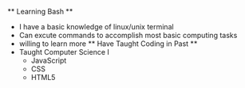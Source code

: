 ** Learning Bash **
* I have a basic knowledge of linux/unix terminal
* Can excute commands to accomplish most basic computing tasks
* willing to learn more
** Have Taught Coding in Past **
* Taught Computer Science I
  * JavaScript
  * CSS
  * HTML5

 

